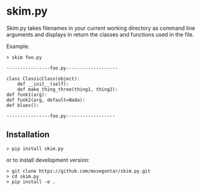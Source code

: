 # skim.py

 Skim.py takes filenames in your current working directory as command line arguments and displays in return the classes and functions used in the file. 

Example:

`> skim foo.py`
    
    ----------------foo.py-------------------
    
    class ClassicClass(object):
        def __init__(self):
        def make_thing_three(thing1, thing2):
    def funk1(arg):
    def funk2(arg, default=Nada):
    def blues():

    ----------------foo.py------------------


## Installation

`> pip install skim.py` 

or to install  development version:

    > git clone https://github.com/mosegontar/skim.py.git
    > cd skim.py
    > pip install -e .
